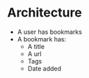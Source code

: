 # Architecture

- A user has bookmarks
- A bookmark has:
    - A title
    - A url
    - Tags
    - Date added

